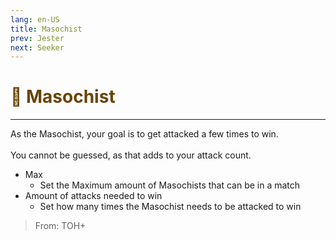 ```yaml
---
lang: en-US
title: Masochist
prev: Jester
next: Seeker
---
```


# <font color="#684405">🤕 <b>Masochist</b></font> <Badge text="Evil" type="tip" vertical="middle"/>

***

As the Masochist, your goal is to get attacked a few times to win.<br><br>
You cannot be guessed, as that adds to your attack count.

- Max
  - Set the Maximum amount of Masochists that can be in a match
- Amount of attacks needed to win
  - Set how many times the Masochist needs to be attacked to win

> From: TOH+
